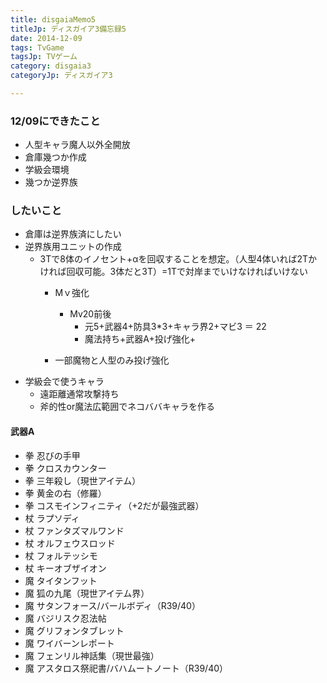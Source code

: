 ```yaml
---
title: disgaiaMemo5
titleJp: ディスガイア3備忘録5
date: 2014-12-09
tags: TvGame
tagsJp: TVゲーム
category: disgaia3
categoryJp: ディスガイア3

---
```


### 12/09にできたこと
* 人型キャラ魔人以外全開放
* 倉庫幾つか作成
* 学級会環境
* 幾つか逆界族

### したいこと
* 倉庫は逆界族済にしたい
* 逆界族用ユニットの作成
	* 3Tで8体のイノセント+αを回収することを想定。（人型4体いれば2Tかければ回収可能。3体だと3T）=1Tで対岸までいけなければいけない
		* Mｖ強化
			* Mv20前後
				* 元5+武器4+防具3*3+キャラ界2+マビ3 ＝ 22
				* 魔法持ち+武器A+投げ強化+

		* 一部魔物と人型のみ投げ強化
* 学級会で使うキャラ
	* 遠距離通常攻撃持ち
	* 斧的性or魔法広範囲でネコババキャラを作る


#### 武器A
* 拳 忍びの手甲
* 拳 クロスカウンター
* 拳 三年殺し（現世アイテム）
* 拳 黄金の右（修羅）
* 拳 コスモインフィニティ（+2だが最強武器）
* 杖 ラプソディ
* 杖 ファンタズマルワンド
* 杖 オルフェウスロッド
* 杖 フォルテッシモ
* 杖 キーオブザイオン
* 魔 タイタンフット
* 魔 狐の九尾（現世アイテム界）
* 魔 サタンフォース/バールボディ（R39/40）
* 魔 バジリスク忍法帖
* 魔 グリフォンタブレット
* 魔 ワイバーンレポート
* 魔 フェンリル神話集（現世最強）
* 魔 アスタロス祭祀書/バハムートノート（R39/40）

